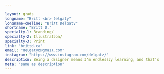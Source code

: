 ```yaml
---

layout: grads
longname: "Britt <br> Delgaty"
longname-oneline: "Britt Delgaty"
shortname: "Britt D."
specialty-1: Branding/
specialty-2: Illustration/
specialty-3: Print
link: "brittd.ca"
email: "delgatyb@gmail.com"
instagram: "https://www.instagram.com/delgatz/"
description: Being a designer means I'm endlessly learning, and that's a beautiful thing.
meta: "same as description"
---
```


